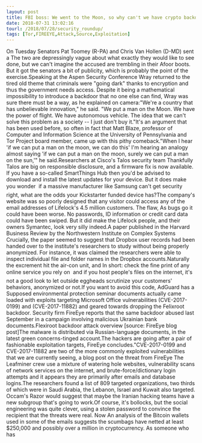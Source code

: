```yaml
---
layout: post
title: FBI boss: We went to the Moon, so why can't we have crypto backdoors?  and more this week
date: 2018-07-31 13:02:16
tourl: /2018/07/28/security_roundup/
tags: [Tor,FIREEYE,Attack,Source,Exploitation]
---
```

On Tuesday Senators Pat Toomey (R-PA) and Chris Van Hollen (D-MD) sent a The two are depressingly vague about what exactly they would like to see done, but we can't imagine the accused are trembling in their Afoor boots. But it got the senators a bit of publicity, which is probably the point of the exercise.Speaking at the Aspen Security Conference Wray returned to the tired old theme that criminals were "going dark" thanks to encryption and thus the government needs access. Despite it being a mathematical impossibility to introduce a backdoor that no one else can find, Wray was sure there must be a way, as he explained on camera:"We're a country that has unbelievable innovation," he said. "We put a man on the Moon. We have the power of flight. We have autonomous vehicle. The idea that we can't solve this problem as a society -- I just don't buy it."It's an argument that has been used before, so often in fact that Matt Blaze, professor of Computer and Information Science at the University of Pennsylvania and Tor Project board member, came up with this pithy comeback."When I hear 'if we can put a man on the moon, we can do this' I'm hearing an analogy almost saying 'if we can put a man on the moon, surely we can put a man on the sun,'" he said.Researchers at Cisco's Talos security team Thankfully Talos are big on responsible disclosure, and a firmware fix is now available. If you have a so-called SmartThings Hub then you'd be advised to download and install the latest updates for your device. But it does make you wonder  if a massive manufacturer like Samsung can't get security right, what are the odds your Kickstarter funded device has?The company's website was so poorly designed that any visitor could access any of the email addresses of Lifelock's 4.5 million customers. The flaw, As bugs go it could have been worse. No passwords, ID information or credit card data could have been swiped. But it did make the Lifelock people, and their owners Symantec, look very silly indeed.A paper published in the Harvard Business Review by the Northwestern Institute on Complex Systems Crucially, the paper seemed to suggest that Dropbox user records had been handed over to the institute's researchers to study without being properly anonymized. For instance, it was claimed the researchers were able to inspect individual file and folder names in the Dropbox accounts.Naturally the excrement hit the air-con unit, and In short: check the fine print of any online service you rely on  and if you host people's files on the internet, it's not a good look to let outside eggheads scrutinize your customers' behaviors, anonymized or not.If you want to avoid this code, AdGuard has a Supposed environmental protection seminar documents actually came loaded with exploits targeting Microsoft Office vulnerabilities (CVE-2017-0199) and (CVE-2017-11882) and geared towards dropping the Felixroot backdoor. Security firm FireEye reports that the same backdoor abused last September in a campaign involving malicious Ukrainian bank documents.Flexiroot backdoor attack overview [source: FireEye blog post]The malware is distributed via Russian-language documents, in the latest green concerns-tinged account.The hackers are going after a pair of fashionable exploitation targets, FireEye concludes."CVE-2017-0199 and CVE-2017-11882 are two of the more commonly exploited vulnerabilities that we are currently seeing, a blog post on the threat from FireEye The Leafminer crew use a mixture of watering hole websites, vulnerability scans of network services on the internet, and brute-force/dictionary login attempts and it appears they are primarily after emails and database logins.The researchers found a list of 809 targeted organizations, two thirds of which were in Saudi Arabia, the Lebanon, Israel and Kuwait also targeted. Occam's Razor would suggest that maybe the Iranian hacking teams have a new subgroup that's going to work.Of course, it's bollocks, but the social engineering was quite clever, using a stolen password to convince the recipient that the threats were real. Now An analysis of the Bitcoin wallets used in some of the emails suggests the scumbags have netted at least $250,000 and possibly over a million in cryptocurrency. As someone who has 